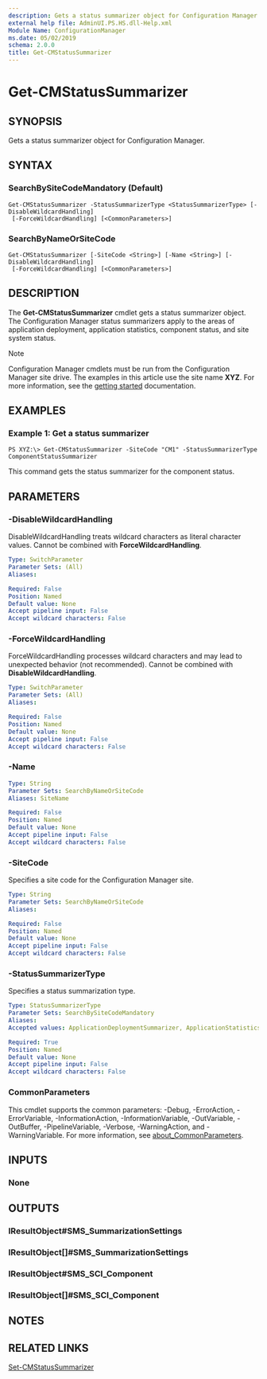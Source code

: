 ```yaml
---
description: Gets a status summarizer object for Configuration Manager.
external help file: AdminUI.PS.HS.dll-Help.xml
Module Name: ConfigurationManager
ms.date: 05/02/2019
schema: 2.0.0
title: Get-CMStatusSummarizer
---
```


# Get-CMStatusSummarizer

## SYNOPSIS
Gets a status summarizer object for Configuration Manager.

## SYNTAX

### SearchBySiteCodeMandatory (Default)
```
Get-CMStatusSummarizer -StatusSummarizerType <StatusSummarizerType> [-DisableWildcardHandling]
 [-ForceWildcardHandling] [<CommonParameters>]
```

### SearchByNameOrSiteCode
```
Get-CMStatusSummarizer [-SiteCode <String>] [-Name <String>] [-DisableWildcardHandling]
 [-ForceWildcardHandling] [<CommonParameters>]
```

## DESCRIPTION
The **Get-CMStatusSummarizer** cmdlet gets a status summarizer object.
The Configuration Manager status summarizers apply to the areas of application deployment, application statistics, component status, and site system status.

> [!NOTE]
> Configuration Manager cmdlets must be run from the Configuration Manager site drive.
> The examples in this article use the site name **XYZ**. For more information, see the
> [getting started](/powershell/sccm/overview) documentation.

## EXAMPLES

### Example 1: Get a status summarizer
```
PS XYZ:\> Get-CMStatusSummarizer -SiteCode "CM1" -StatusSummarizerType ComponentStatusSummarizer
```

This command gets the status summarizer for the component status.

## PARAMETERS

### -DisableWildcardHandling
DisableWildcardHandling treats wildcard characters as literal character values. Cannot be combined with **ForceWildcardHandling**.

```yaml
Type: SwitchParameter
Parameter Sets: (All)
Aliases:

Required: False
Position: Named
Default value: None
Accept pipeline input: False
Accept wildcard characters: False
```

### -ForceWildcardHandling
ForceWildcardHandling processes wildcard characters and may lead to unexpected behavior (not recommended). Cannot be combined with **DisableWildcardHandling**.

```yaml
Type: SwitchParameter
Parameter Sets: (All)
Aliases:

Required: False
Position: Named
Default value: None
Accept pipeline input: False
Accept wildcard characters: False
```

### -Name
```yaml
Type: String
Parameter Sets: SearchByNameOrSiteCode
Aliases: SiteName

Required: False
Position: Named
Default value: None
Accept pipeline input: False
Accept wildcard characters: False
```

### -SiteCode
Specifies a site code for the Configuration Manager site.

```yaml
Type: String
Parameter Sets: SearchByNameOrSiteCode
Aliases:

Required: False
Position: Named
Default value: None
Accept pipeline input: False
Accept wildcard characters: False
```

### -StatusSummarizerType
Specifies a status summarization type.

```yaml
Type: StatusSummarizerType
Parameter Sets: SearchBySiteCodeMandatory
Aliases:
Accepted values: ApplicationDeploymentSummarizer, ApplicationStatisticsSummarizer, ComponentStatusSummarizer, SiteSystemStatusSummarizer

Required: True
Position: Named
Default value: None
Accept pipeline input: False
Accept wildcard characters: False
```

### CommonParameters
This cmdlet supports the common parameters: -Debug, -ErrorAction, -ErrorVariable, -InformationAction, -InformationVariable, -OutVariable, -OutBuffer, -PipelineVariable, -Verbose, -WarningAction, and -WarningVariable. For more information, see [about_CommonParameters](http://go.microsoft.com/fwlink/?LinkID=113216).

## INPUTS

### None

## OUTPUTS

### IResultObject#SMS_SummarizationSettings

### IResultObject[]#SMS_SummarizationSettings

### IResultObject#SMS_SCI_Component

### IResultObject[]#SMS_SCI_Component

## NOTES

## RELATED LINKS

[Set-CMStatusSummarizer](Set-CMStatusSummarizer.md)


